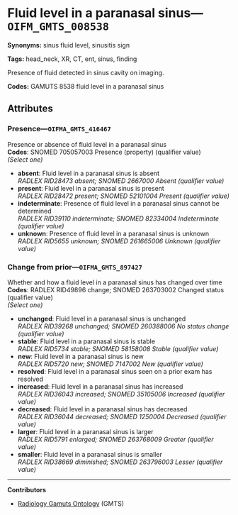 # Fluid level in a paranasal sinus—`OIFM_GMTS_008538`

**Synonyms:** sinus fluid level, sinusitis sign

**Tags:** head_neck, XR, CT, ent, sinus, finding

Presence of fluid detected in sinus cavity on imaging.

**Codes:** GAMUTS 8538 fluid level in a paranasal sinus

## Attributes

### Presence—`OIFMA_GMTS_416467`

Presence or absence of fluid level in a paranasal sinus  
**Codes**: SNOMED 705057003 Presence (property) (qualifier value)  
*(Select one)*

- **absent**: Fluid level in a paranasal sinus is absent  
_RADLEX RID28473 absent; SNOMED 2667000 Absent (qualifier value)_
- **present**: Fluid level in a paranasal sinus is present  
_RADLEX RID28472 present; SNOMED 52101004 Present (qualifier value)_
- **indeterminate**: Presence of fluid level in a paranasal sinus cannot be determined  
_RADLEX RID39110 indeterminate; SNOMED 82334004 Indeterminate (qualifier value)_
- **unknown**: Presence of fluid level in a paranasal sinus is unknown  
_RADLEX RID5655 unknown; SNOMED 261665006 Unknown (qualifier value)_

### Change from prior—`OIFMA_GMTS_897427`

Whether and how a fluid level in a paranasal sinus has changed over time  
**Codes**: RADLEX RID49896 change; SNOMED 263703002 Changed status (qualifier value)  
*(Select one)*

- **unchanged**: Fluid level in a paranasal sinus is unchanged  
_RADLEX RID39268 unchanged; SNOMED 260388006 No status change (qualifier value)_
- **stable**: Fluid level in a paranasal sinus is stable  
_RADLEX RID5734 stable; SNOMED 58158008 Stable (qualifier value)_
- **new**: Fluid level in a paranasal sinus is new  
_RADLEX RID5720 new; SNOMED 7147002 New (qualifier value)_
- **resolved**: Fluid level in a paranasal sinus seen on a prior exam has resolved  
- **increased**: Fluid level in a paranasal sinus has increased  
_RADLEX RID36043 increased; SNOMED 35105006 Increased (qualifier value)_
- **decreased**: Fluid level in a paranasal sinus has decreased  
_RADLEX RID36044 decreased; SNOMED 1250004 Decreased (qualifier value)_
- **larger**: Fluid level in a paranasal sinus is larger  
_RADLEX RID5791 enlarged; SNOMED 263768009 Greater (qualifier value)_
- **smaller**: Fluid level in a paranasal sinus is smaller  
_RADLEX RID38669 diminished; SNOMED 263796003 Lesser (qualifier value)_

---

**Contributors**

- [Radiology Gamuts Ontology](https://gamuts.net/) (GMTS)